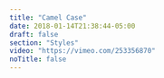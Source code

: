 ```yaml
---
title: "Camel Case"
date: 2018-01-14T21:38:44-05:00
draft: false
section: "Styles"
video: "https://vimeo.com/253356870"
noTitle: false
---
```


